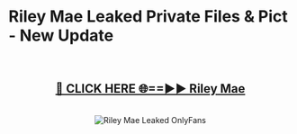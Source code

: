 # Riley Mae Leaked Private Files & Pict - New Update
<br>
<div align="center">
<h2><a href="https://mediafilles.blogspot.com/?title=Riley_Mae" rel="nofollow">🔴 CLICK HERE 🌐==►► Riley Mae</a></h2>
<br>
<a href="https://mediafilles.blogspot.com/?title=Riley_Mae" rel="nofollow" data-target="animated-image.originalLink"><img src="https://i.ibb.co.com/WyWwxjT/player-gif2.gif" alt="Riley Mae Leaked OnlyFans" style="max-width: 100%; display: inline-block;" data-target="animated-image.originalImage"></a>
</div>
<br>